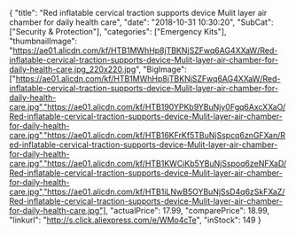 {
	"title": "Red inflatable cervical traction supports device Mulit layer air chamber for daily health care",
	"date": "2018-10-31 10:30:20",
	"SubCat": ["Security & Protection"],
	"categories": ["Emergency Kits"],
	"thumbnailImage": "https://ae01.alicdn.com/kf/HTB1MWhHp8jTBKNjSZFwq6AG4XXaW/Red-inflatable-cervical-traction-supports-device-Mulit-layer-air-chamber-for-daily-health-care.jpg_220x220.jpg",
	"BigImage": ["https://ae01.alicdn.com/kf/HTB1MWhHp8jTBKNjSZFwq6AG4XXaW/Red-inflatable-cervical-traction-supports-device-Mulit-layer-air-chamber-for-daily-health-care.jpg","https://ae01.alicdn.com/kf/HTB190YPKb9YBuNjy0Fgq6AxcXXaO/Red-inflatable-cervical-traction-supports-device-Mulit-layer-air-chamber-for-daily-health-care.jpg","https://ae01.alicdn.com/kf/HTB16KFrKf5TBuNjSspcq6znGFXan/Red-inflatable-cervical-traction-supports-device-Mulit-layer-air-chamber-for-daily-health-care.jpg","https://ae01.alicdn.com/kf/HTB1KWCiKb5YBuNjSspoq6zeNFXaD/Red-inflatable-cervical-traction-supports-device-Mulit-layer-air-chamber-for-daily-health-care.jpg","https://ae01.alicdn.com/kf/HTB1iLNwB5OYBuNjSsD4q6zSkFXaZ/Red-inflatable-cervical-traction-supports-device-Mulit-layer-air-chamber-for-daily-health-care.jpg"],
	"actualPrice": 17.99,
	"comparePrice": 18.99,
	"linkurl": "http://s.click.aliexpress.com/e/WMo4cTe",
	"inStock": 149
}
